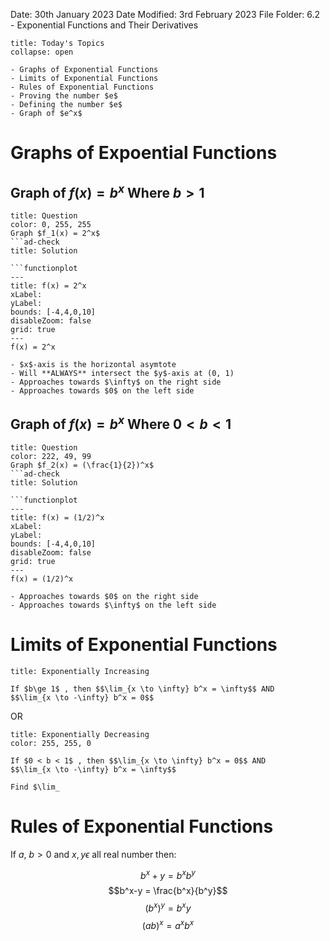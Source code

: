 Date: 30th January 2023
Date Modified: 3rd February 2023
File Folder: 6.2 - Exponential Functions and Their Derivatives

```ad-abstract
title: Today's Topics
collapse: open

- Graphs of Exponential Functions
- Limits of Exponential Functions
- Rules of Exponential Functions
- Proving the number $e$
- Defining the number $e$
- Graph of $e^x$
```


# Graphs of Expoential Functions

## Graph of $f(x) = b^x$ Where $b > 1$

```ad-faq
title: Question
color: 0, 255, 255
Graph $f_1(x) = 2^x$ 
```ad-check
title: Solution

```functionplot
---
title: f(x) = 2^x
xLabel: 
yLabel: 
bounds: [-4,4,0,10]
disableZoom: false
grid: true
---
f(x) = 2^x
```


```ad-note
- $x$-axis is the horizontal asymtote
- Will **ALWAYS** intersect the $y$-axis at (0, 1)
- Approaches towards $\infty$ on the right side
- Approaches towards $0$ on the left side
```

## Graph of $f(x) = b^x$ Where $0 < b < 1$

```ad-faq
title: Question
color: 222, 49, 99
Graph $f_2(x) = (\frac{1}{2})^x$ 
```ad-check
title: Solution

```functionplot
---
title: f(x) = (1/2)^x
xLabel: 
yLabel: 
bounds: [-4,4,0,10]
disableZoom: false
grid: true
---
f(x) = (1/2)^x
```


```ad-note
- Approaches towards $0$ on the right side
- Approaches towards $\infty$ on the left side
```

# Limits of Exponential Functions

```ad-summary
title: Exponentially Increasing

If $b\ge 1$ , then $$\lim_{x \to \infty} b^x = \infty$$ AND 
$$\lim_{x \to -\infty} b^x = 0$$

```

OR

```ad-summary
title: Exponentially Decreasing
color: 255, 255, 0

If $0 < b < 1$ , then $$\lim_{x \to \infty} b^x = 0$$ AND 
$$\lim_{x \to -\infty} b^x = \infty$$
```


```ad-question
Find $\lim_
```

# Rules of Exponential Functions

If $a$, $b > 0$ and $x, y  \epsilon$ all real number then:

$$b^x+y = b^xb^y$$
$$b^x-y = \frac{b^x}{b^y}$$
$$(b^x)^y = b^xy$$
$$(ab)^x = a^xb^x$$

